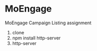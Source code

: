 # MoEngage
MoEngage Campaign Listing assignment

1. clone 
2. npm install http-server
3. http-server
